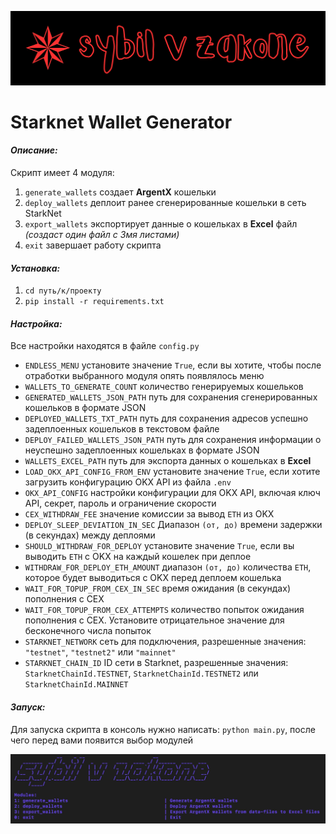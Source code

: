 ![sybilvzakonebg.png](images%2Fsybilvzakonebg.png)
# Starknet Wallet Generator

#### *Описание:*

Скрипт имеет 4 модуля:
1. `generate_wallets` создает **ArgentX** кошельки
2. `deploy_wallets` деплоит ранее сгенерированные кошельки в сеть StarkNet
3. `export_wallets` экспортирует данные о кошельках в **Excel** файл *(создаст один файл с 3мя листами)*
0. `exit` завершает работу скрипта

#### *Установка:*

1. `cd путь/к/проекту`
2. `pip install -r requirements.txt`

#### *Настройка:*

Все настройки находятся в файле `config.py`

- `ENDLESS_MENU` установите значение `True`, если вы хотите, чтобы после отработки выбранного модуля опять появлялось меню
- `WALLETS_TO_GENERATE_COUNT` количество генерируемых кошельков
- `GENERATED_WALLETS_JSON_PATH` путь для сохранения сгенерированных кошельков в формате JSON
- `DEPLOYED_WALLETS_TXT_PATH` путь для сохранения адресов успешно задеплоенных кошельков в текстовом файле
- `DEPLOY_FAILED_WALLETS_JSON_PATH` путь для сохранения информации о неуспешно задеплоенных кошельках в формате JSON
- `WALLETS_EXCEL_PATH` путь для экспорта данных о кошельках в **Excel**
- `LOAD_OKX_API_CONFIG_FROM_ENV` установите значение `True`, если хотите загрузить конфигурацию OKX API из файла `.env`
- `OKX_API_CONFIG` настройки конфигурации для OKX API, включая ключ API, секрет, пароль и ограничение скорости
- `CEX_WITHDRAW_FEE` значение комиссии за вывод `ETH` из OKX
- `DEPLOY_SLEEP_DEVIATION_IN_SEC` Диапазон `(от, до)` времени задержки (в секундах) между деплоями
- `SHOULD_WITHDRAW_FOR_DEPLOY` установите значение `True`, если вы выводить `ETH` с OKX на каждый кошелек при деплое
- `WITHDRAW_FOR_DEPLOY_ETH_AMOUNT` диапазон `(от, до)` количества `ETH`, которое будет выводиться с OKX перед деплоем кошелька
- `WAIT_FOR_TOPUP_FROM_CEX_IN_SEC` время ожидания (в секундах) пополнения с CEX
- `WAIT_FOR_TOPUP_FROM_CEX_ATTEMPTS` количество попыток ожидания пополнения с CEX. Установите отрицательное значение для бесконечного числа попыток
- `STARKNET_NETWORK` сеть для подключения, разрешенные значения: `"testnet"`, `"testnet2"` или `"mainnet"`
- `STARKNET_CHAIN_ID` ID сети в Starknet, разрешенные значения: `StarknetChainId.TESTNET`, `StarknetChainId.TESTNET2` или `StarknetChainId.MAINNET`

#### *Запуск:*
Для запуска скрипта в консоль нужно написать: `python main.py`, после чего перед вами появится выбор модулей

![1.jpeg](images%2F1.jpeg)
